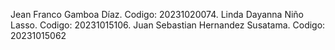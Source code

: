 Jean Franco Gamboa Díaz. Codigo: 20231020074. 
Linda Dayanna Niño Lasso. Codigo: 20231015106.
Juan Sebastian Hernandez Susatama. Codigo: 20231015062


